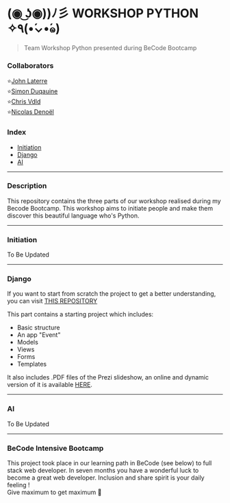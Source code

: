 #  (◉ ͜ʖ◉))ﾉ彡 WORKSHOP  PYTHON ✧٩(•́⌄•́๑)
>   Team Workshop Python presented during BeCode Bootcamp


### Collaborators

:star:[John Laterre](https://github.com/epictete)   
:star:[Simon Duqauine](https://github.com/simonduquaine)  
:star:[Chris Vdld](https://github.com/ch-vdld-dev)  
:star:[Nicolas Denoël](https://github.com/nicode-io/) 


###  Index

-   [Initiation](#initiation)
-   [Django](#django)
-   [AI](#ai)

---

### Description

This repository contains the three parts of our workshop realised during my Becode Bootcamp.
This workshop aims to initiate people and make them discover this beautiful language who's Python.

---

### Initiation

To Be Updated

---

### Django

If you want to start from scratch the project to get a better understanding,
you can visit [THIS REPOSITORY](https://github.com/nicode-io/Workshop_Python_Django/blob/master/README.md)

This part contains a starting project which includes:
*   Basic structure 
*   An app "Event" 
*   Models 
*   Views
*   Forms
*   Templates

It also includes .PDF files of the Prezi slideshow, an online and dynamic version of it is available [HERE](https://prezi.com/view/7GGLxCYaLUDdi1pdfKwK). 

---

### AI

To Be Updated



---

### **BeCode** Intensive Bootcamp     
This project took place in our learning path in BeCode (see below) to full stack web developer.
In seven months you have a wonderful luck to become a great web developer. Inclusion and share spirit is your daily feeling !  
Give maximum to get maximum :rocket:








